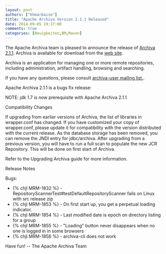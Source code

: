 ```yaml
---
layout: post
authors: ["khmarbaise"]
title: "Apache Archiva Version 2.1.1 Released"
date: 2014-09-05 19:37:00
comments: true
categories: [Neuigkeiten,BM,Maven]
---
```

The Apache Archiva team is pleased to announce the release of 
[Archiva 2.1.1](http://archiva.apache.org/).
Archiva is available for download from the 
[web site](http://archiva.apache.org/).

Archiva is an application for managing one or more remote
repositories, including administration, artifact handling, browsing
and searching.

If you have any questions, please consult 
[archiva-user mailing list.](http://archiva.apache.org/mail-lists.html).
 
Apache Archiva 2.1.1 is a bugs fix release:

NOTE: jdk 1.7 is now prerequisite with Apache Archiva 2.1.1

Compatibility Changes

If upgrading from earlier versions of Archiva, the list of libraries
in wrapper.conf has changed. If you have customized your copy of
wrapper.conf, please update it for compatibility with the version
distributed with the current release.
As the database storage has been removed, you can remove the JNDI
entry for jdbc/archiva. After upgrading from a previous version, you
will have to run a full scan to populate the new JCR Repository. This
will be done on first start of Archiva.

Refer to the Upgrading Archiva guide for more information.

<!-- more -->

Release Notes

Bugs:

 * {% chjl MRM-1832 %} - RepositoryScannerTest#testDefaultRepositoryScanner fails on Linux with src release zip
 * {% chjl MRM-1853 %} - On first start up, you get a perpetual loading indicator.
 * {% chjl MRM-1854 %} - Last modified date is epoch on directory listing for a group
 * {% chjl MRM-1855 %} - "Loading" button never disappears when no one is logged in in some browsers
 * {% chjl MRM-1856 %} - archiva-cli does not work

Have fun!
-- The Apache Archiva Team
